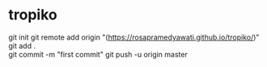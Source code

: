 # tropiko
git init 
git remote add origin "(https://rosapramedyawati.github.io/tropiko/)"
git add .  
git commit -m "first commit"
git push -u origin master
